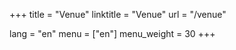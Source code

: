 +++
title = "Venue"
linktitle = "Venue"
url = "/venue"

lang = "en"
menu = ["en"]
menu_weight = 30
+++

